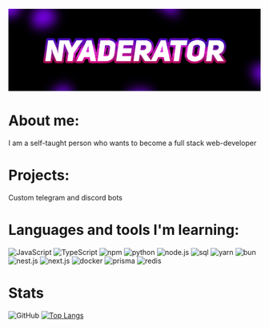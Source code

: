 ![Header](https://github.com/NyaDerator/NyaDerator/blob/main/images/banner_2.png)

# About me:
I am a self-taught person who wants to become a full stack web-developer

# Projects:
Custom telegram and discord bots

# Languages and tools I'm learning:
![JavaScript](https://img.shields.io/badge/-JavaScript-000000?style=for-the-badge&logo=JavaScript&logoColor=E9D54D)
![TypeScript](https://img.shields.io/badge/-TypeScript-000000?style=for-the-badge&logo=TypeScript&logoColor=00cccc)
![npm](https://img.shields.io/badge/-npm-000000?style=for-the-badge&logo=npm&logoColor=912a3d)
![python](https://img.shields.io/badge/-python-000000?style=for-the-badge&logo=python&logoColor=003773)
![node.js](https://img.shields.io/badge/-node.js-000000?style=for-the-badge&logo=node.js&logoColor=328a00)
![sql](https://img.shields.io/badge/-sql-000000?style=for-the-badge&logo=sqlite&logoColor=00505c)
![yarn](https://img.shields.io/badge/-Yarn-000000?style=for-the-badge&logo=yarn&logoColor=ffffff)
![bun](https://img.shields.io/badge/-Bun-000000?style=for-the-badge&logo=bun&logoColor=ffffff)
![nest.js](https://img.shields.io/badge/-nest.js-000000?style=for-the-badge&logo=nestjs&logoColor=cc0000)
![next.js](https://img.shields.io/badge/-next.js-000000?style=for-the-badge&logo=next.js&logoColor=808080)
![docker](https://img.shields.io/badge/-docker-000000?style=for-the-badge&logo=docker&logoColor=0000ff)
![prisma](https://img.shields.io/badge/-prisma-000000?style=for-the-badge&logo=prisma&logoColor=ffffff)
![redis](https://img.shields.io/badge/-redis-000000?style=for-the-badge&logo=redis&logoColor=cc0000)


# Stats
![GitHub](https://github-readme-stats.vercel.app/api?username=NyaDerator&show_icons=true&theme=midnight-purple)
[![Top Langs](https://github-readme-stats.vercel.app/api/top-langs/?username=NyaDerator&theme=midnight-purple)](https://github.com/NyaDerator/github-readme-stats)

